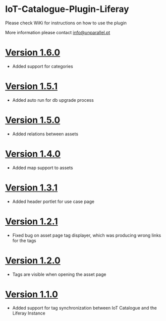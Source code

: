 # IoT-Catalogue-Plugin-Liferay

Please check WiKi for instructions on how to use the plugin

More information please contact info@unparallel.pt

# [Version 1.6.0](https://github.com/unparallel-innovation/iot-catalogue-plugin-liferay/releases/tag/1.6.0)

* Added support for categories

# [Version 1.5.1](https://github.com/unparallel-innovation/iot-catalogue-plugin-liferay/releases/tag/1.5.1)

* Added auto run for db upgrade process

# [Version 1.5.0](https://github.com/unparallel-innovation/iot-catalogue-plugin-liferay/releases/tag/1.5.0)

* Added relations between assets

# [Version 1.4.0](https://github.com/unparallel-innovation/iot-catalogue-plugin-liferay/releases/tag/1.4.0)

* Added map support to assets

# [Version 1.3.1](https://github.com/unparallel-innovation/iot-catalogue-plugin-liferay/releases/tag/1.3.1)

* Added header portlet for use case page

# [Version 1.2.1](https://github.com/unparallel-innovation/iot-catalogue-plugin-liferay/releases/tag/1.2.1)

* Fixed bug on asset page tag displayer, which was producing wrong links for the tags

# [Version 1.2.0](https://github.com/unparallel-innovation/iot-catalogue-plugin-liferay/releases/tag/1.2.0)

* Tags are visible when opening the asset page

# [Version 1.1.0](https://github.com/unparallel-innovation/iot-catalogue-plugin-liferay/releases/tag/1.1.0)

* Added support for tag synchronization between IoT Catalogue and the Liferay Instance
